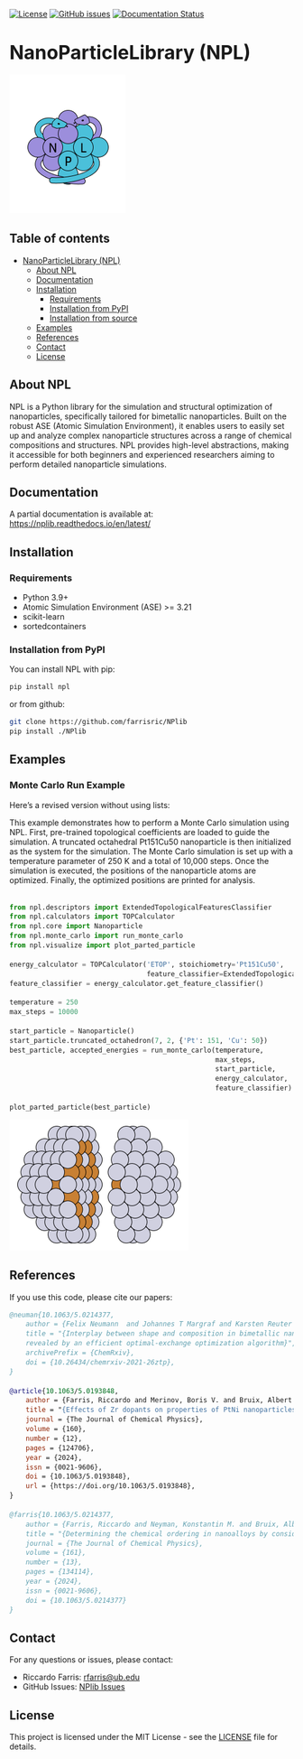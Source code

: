 <!-- [![GitHub release](https://img.shields.io/github/release/yourusername/npl.svg)](https://GitHub.com/yourusername/npl/releases/) -->

[![License](https://img.shields.io/badge/License-MIT%202.0-blue.svg)](https://opensource.org/licenses/mit)
[![GitHub issues](https://img.shields.io/github/issues/farrisric/nplib.svg)](https://GitHub.com/farrisric/NPlib/issues)
[![Documentation Status](https://readthedocs.org/projects/nplib/badge/)](https://nplib.readthedocs.io/en/latest/index.html)

# <span style="font-size:larger;">NanoParticleLibrary (NPL)</span>

![NPL Logo](https://github.com/farrisric/NPlib/blob/main/docs/images/logo.png?raw=true)

## Table of contents

- [NanoParticleLibrary (NPL)](#nanoparticlelibrary-npl)
  - [About NPL](#about-npl)
  - [Documentation](#documentation)
  - [Installation](#installation)
    - [Requirements](#requirements)
    - [Installation from PyPI](#installation-from-pypi)
    - [Installation from source](#installation-from-source)
  - [Examples](#examples)
  - [References](#references)
  - [Contact](#contact)
  - [License](#license)

## About NPL

NPL is a Python library for the simulation and structural optimization of nanoparticles, specifically tailored for bimetallic nanoparticles. Built on the robust ASE (Atomic Simulation Environment), it enables users to easily set up and analyze complex nanoparticle structures across a range of chemical compositions and structures. NPL provides high-level abstractions, making it accessible for both beginners and experienced researchers aiming to perform detailed nanoparticle simulations.

## Documentation

A partial documentation is available at: https://nplib.readthedocs.io/en/latest/

## Installation

### Requirements

- Python 3.9+
- Atomic Simulation Environment (ASE) >= 3.21
- scikit-learn
- sortedcontainers

### Installation from PyPI

You can install NPL with pip:

```sh
pip install npl
```

or from github:

```sh
git clone https://github.com/farrisric/NPlib
pip install ./NPlib
```

## Examples

### Monte Carlo Run Example

Here’s a revised version without using lists:

This example demonstrates how to perform a Monte Carlo simulation using NPL. First, pre-trained topological coefficients are loaded to guide the simulation. A truncated octahedral Pt151Cu50 nanoparticle is then initialized as the system for the simulation. The Monte Carlo simulation is set up with a temperature parameter of 250 K and a total of 10,000 steps. Once the simulation is executed, the positions of the nanoparticle atoms are optimized. Finally, the optimized positions are printed for analysis.

```python

from npl.descriptors import ExtendedTopologicalFeaturesClassifier
from npl.calculators import TOPCalculator
from npl.core import Nanoparticle
from npl.monte_carlo import run_monte_carlo
from npl.visualize import plot_parted_particle

energy_calculator = TOPCalculator('ETOP', stoichiometry='Pt151Cu50',
                                  feature_classifier=ExtendedTopologicalFeaturesClassifier)
feature_classifier = energy_calculator.get_feature_classifier()

temperature = 250
max_steps = 10000

start_particle = Nanoparticle()
start_particle.truncated_octahedron(7, 2, {'Pt': 151, 'Cu': 50})
best_particle, accepted_energies = run_monte_carlo(temperature,
                                                   max_steps,
                                                   start_particle,
                                                   energy_calculator,
                                                   feature_classifier)

plot_parted_particle(best_particle)
```

![Tutorial Image](https://github.com/farrisric/NPlib/blob/main/docs/images/tutorial4_image1.png?raw=true)

## References

If you use this code, please cite our papers:

```bibtex
@neuman{10.1063/5.0214377,
    author = {Felix Neumann  and Johannes T Margraf and Karsten Reuter and Albert Bruix},
    title = "{Interplay between shape and composition in bimetallic nanoparticles
    revealed by an efficient optimal-exchange optimization algorithm}",
    archivePrefix = {ChemRxiv},
    doi = {10.26434/chemrxiv-2021-26ztp},
}

@article{10.1063/5.0193848,
    author = {Farris, Riccardo and Merinov, Boris V. and Bruix, Albert and Neyman, Konstantin M.},
    title = "{Effects of Zr dopants on properties of PtNi nanoparticles for ORR catalysis: A DFT modeling}",
    journal = {The Journal of Chemical Physics},
    volume = {160},
    number = {12},
    pages = {124706},
    year = {2024},
    issn = {0021-9606},
    doi = {10.1063/5.0193848},
    url = {https://doi.org/10.1063/5.0193848},
}

@farris{10.1063/5.0214377,
    author = {Farris, Riccardo and Neyman, Konstantin M. and Bruix, Albert},
    title = "{Determining the chemical ordering in nanoalloys by considering atomic coordination types}",
    journal = {The Journal of Chemical Physics},
    volume = {161},
    number = {13},
    pages = {134114},
    year = {2024},
    issn = {0021-9606},
    doi = {10.1063/5.0214377}
}
```

## Contact

For any questions or issues, please contact:

- Riccardo Farris: [rfarris@ub.edu](mailto:rfarris@ub.edu)
- GitHub Issues: [NPlib Issues](https://github.com/farrisric/NPlib/issues)

## License

This project is licensed under the MIT License - see the [LICENSE](https://opensource.org/licenses/MIT) file for details.
